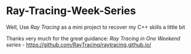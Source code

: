# Ray-Tracing-Week-Series
Well, Use *Ray Tracing* as a mini project to recover my C++ skills a little bit

Thanks very much for the great guidance: *Ray Tracing in One Weekend series* - https://github.com/RayTracing/raytracing.github.io/

